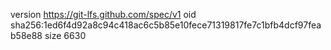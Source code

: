 version https://git-lfs.github.com/spec/v1
oid sha256:1ed6f4d92a8c94c418ac6c5b85e10fece71319817fe7c1bfb4dcf97feab58e88
size 6630
